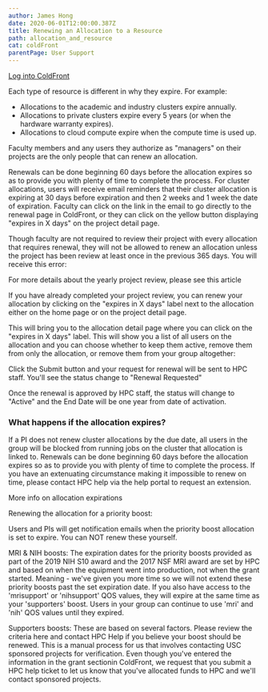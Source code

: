 ```yaml
---
author: James Hong
date: 2020-06-01T12:00:00.387Z
title: Renewing an Allocation to a Resource
path: allocation_and_resource
cat: coldFront
parentPage: User Support
---
```


[Log into ColdFront](https://hpcaccount.usc.edu/)


Each type of resource is different in why they expire.  For example:
* Allocations to the academic and industry clusters expire annually.  
* Allocations to private clusters expire every 5 years (or when the hardware warranty expires). 
* Allocations to cloud compute expire when the compute time is used up.  


Faculty members and any users they authorize as "managers" on their projects are the only people that can renew an allocation.  


Renewals can be done beginning 60 days before the allocation expires so as to provide you with plenty of time to complete the process.  For cluster allocations, users will receive email reminders that their cluster allocation is expiring at 30 days before expiration and then 2 weeks and 1 week the date of expiration.  Faculty can click on the link in the email to go directly to the renewal page in ColdFront, or they can click on the yellow button displaying "expires in X days" on the project detail page.  


Though faculty are not required to review their project with every allocation that requires renewal, they will not be allowed to renew an allocation unless the project has been review at least once in the previous 365 days.  You will receive this error:


For more details about the yearly project review, please see this article


If you have already completed your project review, you can renew your allocation by clicking on the "expires in X days" label next to the allocation either on the home page or on the project detail page.


This will bring you to the allocation detail page where you can click on the "expires in X days" label.  This will show you a list of all users on the allocation and you can choose whether to keep them active, remove them from only the allocation, or remove them from your group altogether:


Click the Submit button and your request for renewal will be sent to HPC staff.  You'll see the status change to "Renewal Requested"


Once the renewal is approved by HPC staff, the status will change to "Active" and the End Date will be one year from date of activation.


### What happens if the allocation expires?

If a PI does not renew cluster allocations by the due date, all users in the group will be blocked from running jobs on the cluster that allocation is linked to.  Renewals can be done beginning 60 days before the allocation expires so as to provide you with plenty of time to complete the process.  If you have an extenuating circumstance making it impossible to renew on time, please contact HPC help via the help portal to request an extension.


More info on allocation expirations







Renewing the allocation for a priority boost:



Users and PIs will get notification emails when the priority boost allocation is set to expire.  You can NOT renew these yourself.  



MRI & NIH boosts:  The expiration dates for the priority boosts provided as part of the 2019 NIH S10 award and the 2017 NSF MRI award are set by HPC and based on when the equipment went into production, not when the grant started.  Meaning - we've given you more time so we will not extend these priority boosts past the set expiration date.  If you also have access to the 'mrisupport' or 'nihsupport' QOS values, they will expire at the same time as your 'supporters' boost.  Users in your group can continue to use 'mri' and 'nih' QOS values until they expired.



Supporters boosts:  These are based on several factors.  Please review the criteria here and contact HPC Help if you believe your boost should be renewed.  This is a manual process for us that involves contacting USC sponsored projects for verification.  Even though you've entered the information in the grant sectionin ColdFront, we request that you submit a HPC help ticket to let us know that you've allocated funds to HPC and we'll contact sponsored projects.
